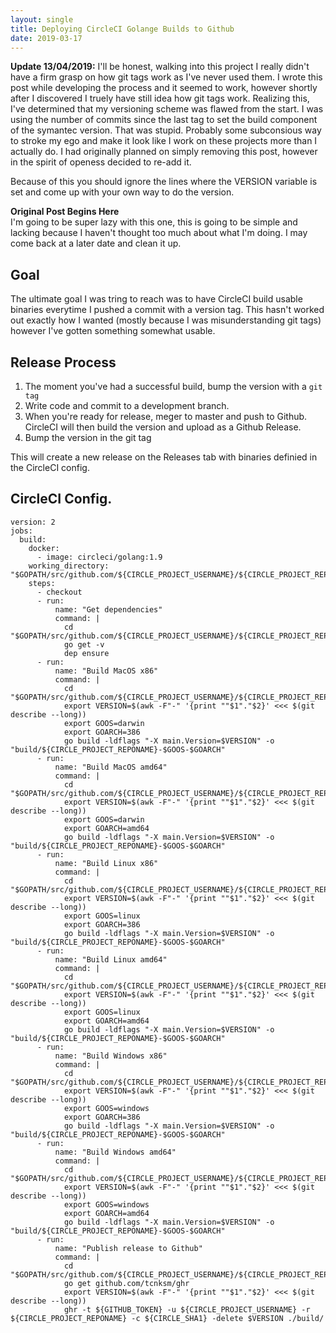 ```yaml
---
layout: single
title: Deploying CircleCI Golange Builds to Github
date: 2019-03-17
---
```


__Update 13/04/2019:__ I'll be honest, walking into this project I really didn't have a firm grasp on how git tags work as 
I've never used them. I wrote this post while developing the process and it seemed to work, however shortly after I discovered 
I truely have still idea how git tags work. Realizing this, I've determined that my versioning scheme was flawed from the 
start. I was using the number of commits since the last tag to set the build component of the symantec version. That was 
stupid. Probably some subconsious way to stroke my ego and make it look like I work on these projects more than I actually do. 
I had originally planned on simply removing this post, however in the spirit of openess decided to re-add it.

Because of this you should ignore the lines where the VERSION variable is set and come up with your own way to do the version.

__Original Post Begins Here__  
I'm going to be super lazy with this one, this is going to be simple and lacking because I haven't thought too much about what 
I'm doing. I may come back at a later date and clean it up.

## Goal

The ultimate goal I was tring to reach was to have CircleCI build usable binaries everytime I pushed a commit with a version 
tag. This hasn't worked out exactly how I wanted (mostly because I was misunderstanding git tags) however I've gotten 
something somewhat usable.


## Release Process

1. The moment you've had a successful build, bump the version with a `git tag`
2. Write code and commit to a development branch.
3. When you're ready for release, meger to master and push to Github. CircleCI will then build the version and upload as a 
   Github Release.
4. Bump the version in the git tag

This will create a new release on the Releases tab with binaries definied in the CircleCI config.

## CircleCI Config.

```
version: 2  
jobs: 
  build:
    docker:
      - image: circleci/golang:1.9
    working_directory: "$GOPATH/src/github.com/${CIRCLE_PROJECT_USERNAME}/${CIRCLE_PROJECT_REPONAME}"
    steps:
      - checkout
      - run:
          name: "Get dependencies"
          command: |
            cd "$GOPATH/src/github.com/${CIRCLE_PROJECT_USERNAME}/${CIRCLE_PROJECT_REPONAME}"
            go get -v
            dep ensure
      - run: 
          name: "Build MacOS x86"
          command: |
            cd "$GOPATH/src/github.com/${CIRCLE_PROJECT_USERNAME}/${CIRCLE_PROJECT_REPONAME}"
            export VERSION=$(awk -F"-" '{print ""$1"."$2}' <<< $(git describe --long))
            export GOOS=darwin
            export GOARCH=386
            go build -ldflags "-X main.Version=$VERSION" -o "build/${CIRCLE_PROJECT_REPONAME}-$GOOS-$GOARCH"
      - run:
          name: "Build MacOS amd64"
          command: |
            cd "$GOPATH/src/github.com/${CIRCLE_PROJECT_USERNAME}/${CIRCLE_PROJECT_REPONAME}"
            export VERSION=$(awk -F"-" '{print ""$1"."$2}' <<< $(git describe --long))
            export GOOS=darwin
            export GOARCH=amd64
            go build -ldflags "-X main.Version=$VERSION" -o "build/${CIRCLE_PROJECT_REPONAME}-$GOOS-$GOARCH"
      - run:
          name: "Build Linux x86"
          command: |
            cd "$GOPATH/src/github.com/${CIRCLE_PROJECT_USERNAME}/${CIRCLE_PROJECT_REPONAME}"
            export VERSION=$(awk -F"-" '{print ""$1"."$2}' <<< $(git describe --long))
            export GOOS=linux
            export GOARCH=386
            go build -ldflags "-X main.Version=$VERSION" -o "build/${CIRCLE_PROJECT_REPONAME}-$GOOS-$GOARCH"
      - run:
          name: "Build Linux amd64"
          command: |
            cd "$GOPATH/src/github.com/${CIRCLE_PROJECT_USERNAME}/${CIRCLE_PROJECT_REPONAME}"
            export VERSION=$(awk -F"-" '{print ""$1"."$2}' <<< $(git describe --long))
            export GOOS=linux
            export GOARCH=amd64
            go build -ldflags "-X main.Version=$VERSION" -o "build/${CIRCLE_PROJECT_REPONAME}-$GOOS-$GOARCH"
      - run:
          name: "Build Windows x86"
          command: |
            cd "$GOPATH/src/github.com/${CIRCLE_PROJECT_USERNAME}/${CIRCLE_PROJECT_REPONAME}"
            export VERSION=$(awk -F"-" '{print ""$1"."$2}' <<< $(git describe --long))
            export GOOS=windows
            export GOARCH=386
            go build -ldflags "-X main.Version=$VERSION" -o "build/${CIRCLE_PROJECT_REPONAME}-$GOOS-$GOARCH"
      - run:
          name: "Build Windows amd64"
          command: |
            cd "$GOPATH/src/github.com/${CIRCLE_PROJECT_USERNAME}/${CIRCLE_PROJECT_REPONAME}"
            export VERSION=$(awk -F"-" '{print ""$1"."$2}' <<< $(git describe --long))
            export GOOS=windows
            export GOARCH=amd64
            go build -ldflags "-X main.Version=$VERSION" -o "build/${CIRCLE_PROJECT_REPONAME}-$GOOS-$GOARCH"
      - run:
          name: "Publish release to Github"
          command: |
            cd "$GOPATH/src/github.com/${CIRCLE_PROJECT_USERNAME}/${CIRCLE_PROJECT_REPONAME}"
            go get github.com/tcnksm/ghr
            export VERSION=$(awk -F"-" '{print ""$1"."$2}' <<< $(git describe --long))
            ghr -t ${GITHUB_TOKEN} -u ${CIRCLE_PROJECT_USERNAME} -r ${CIRCLE_PROJECT_REPONAME} -c ${CIRCLE_SHA1} -delete $VERSION ./build/
```
